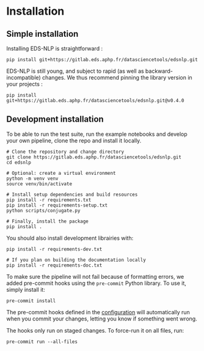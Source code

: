 # Installation

## Simple installation

Installing EDS-NLP is straightforward :

```shell
pip install git+https://gitlab.eds.aphp.fr/datasciencetools/edsnlp.git
```

EDS-NLP is still young, and subject to rapid (as well as backward-incompatible) changes. We thus recommend pinning the library version in your projects :

```shell
pip install git+https://gitlab.eds.aphp.fr/datasciencetools/edsnlp.git@v0.4.0
```

## Development installation

To be able to run the test suite, run the example notebooks and develop your own pipeline, clone the repo and install it locally.

```shell
# Clone the repository and change directory
git clone https://gitlab.eds.aphp.fr/datasciencetools/edsnlp.git
cd edsnlp

# Optional: create a virtual environment
python -m venv venv
source venv/bin/activate

# Install setup dependencies and build resources
pip install -r requirements.txt
pip install -r requirements-setup.txt
python scripts/conjugate.py

# Finally, install the package
pip install .
```

You should also install development librairies with:

```shell
pip install -r requirements-dev.txt

# If you plan on building the documentation locally
pip install -r requirements-doc.txt
```

To make sure the pipeline will not fail because of formatting errors, we added pre-commit hooks using the `pre-commit` Python library. To use it, simply install it:

```shell
pre-commit install
```

The pre-commit hooks defined in the [configuration](https://gitlab.eds.aphp.fr/datasciencetools/edsnlp/-/blob/master/.pre-commit-config.yaml) will automatically run when you commit your changes, letting you know if something went wrong.

The hooks only run on staged changes. To force-run it on all files, run:

```shell
pre-commit run --all-files
```
